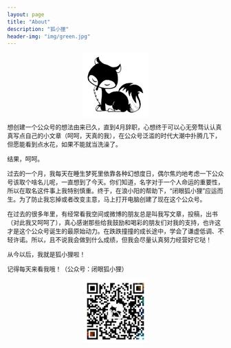 ```yaml
---
layout: page
title: "About"
description: "狐小狸"
header-img: "img/green.jpg"
---
```



<center>
    <p><img src="/img/icon.jpg" width = "30%" height ="30%" align="center"></p>
</center>

想创建一个公众号的想法由来已久，直到4月辞职，心想终于可以心无旁骛认认真真写点自己的小文章（呵呵，天真的我），在公众号泛滥的时代大潮中扑腾几下，但愿能看到点水花，如果不能就当洗澡了。

结果，呵呵。

过去的一个月，我每天在睡生梦死里依靠各种幻想度日，偶尔焦灼地考虑一下公众号该取个啥名儿呢，一直想到了今天。你们知道，名字对于一个人命运的重要性，所以在取名这件事上我特别慎重。终于，在浪小阳的帮助下，“闭眼狐小狸”应运而生。为了防止我忘掉或者改变主意，马上打开电脑创建了现在这个公众号。

在过去的很多年里，有经常看我空间或微博的朋友总是叫我写文章，投稿，出书（对此我又呵呵了），真心感谢那些给我鼓励和喝彩的朋友们对我的支持，也许这才是这个公众号诞生的最原始动力。在跌跌撞撞的成长途中，学会了谦虚低调、不轻许诺。所以，且不说我会做到什么成绩，但我会尽量认真努力经营好它哒！

从今以后，我就是狐小狸啦！

记得每天来看我哦！（公众号：闭眼狐小狸）


<center>
    <p><img src="/img/二维码.jpg" width = "30%" height ="30%" align="center"></p>
</center>







